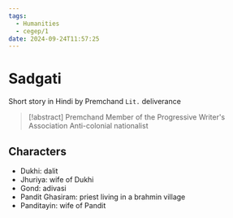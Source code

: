 ```yaml
---
tags:
  - Humanities
  - cegep/1
date: 2024-09-24T11:57:25
---
```


# Sadgati

Short story in Hindi by Premchand
`Lit.` deliverance

> [!abstract] Premchand
> Member of the Progressive Writer's Association
> Anti-colonial nationalist

## Characters

- Dukhi: dalit
- Jhuriya: wife of Dukhi
- Gond: adivasi
- Pandit Ghasiram: priest living in a brahmin village
- Panditayin: wife of Pandit
